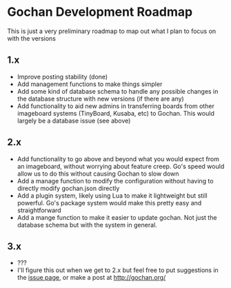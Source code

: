 # Gochan Development Roadmap

This is just a very preliminary roadmap to map out what I plan to focus on with the versions


1.x
----
* Improve posting stability (done)
* Add management functions to make things simpler
* Add some kind of database schema to handle any possible changes in the database structure with new versions (if there are any)
* Add functionality to aid new admins in transferring boards from other imageboard systems (TinyBoard, Kusaba, etc) to Gochan. This would largely be a database issue (see above)

2.x
----
* Add functionality to go above and beyond what you would expect from an imageboard, without worrying about feature creep. Go's speed would allow us to do this without causing Gochan to slow down
* Add a manage function to modify the configuration without having to directly modify gochan.json directly
* Add a plugin system, likely using Lua to make it lightweight but still powerful. Go's package system would make this pretty easy and straightforward
* Add a mange function to make it easier to update gochan. Not just the database schema but with the system in general.

3.x
----
* ???
* I'll figure this out when we get to 2.x but feel free to put suggestions in the [issue page](https://github.com/Eggbertx/gochan/issues), or make a post at http://gochan.org/
